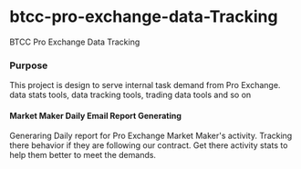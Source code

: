 # btcc-pro-exchange-data-Tracking
BTCC Pro Exchange Data Tracking

### Purpose
This project is design to serve internal task demand from Pro Exchange.
data stats tools, data tracking tools, trading data tools and so on

#### Market Maker Daily Email Report Generating
Generaring Daily report for Pro Exchange Market Maker's activity.
Tracking there behavior if they are following our contract.
Get there activity stats to help them better to meet the demands.



